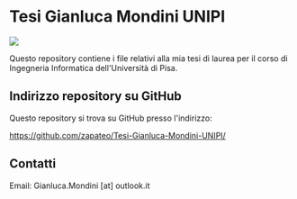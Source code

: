# Tesi Gianluca Mondini UNIPI

![](https://i.ytimg.com/vi/TBE9Bmzeuj4/maxresdefault.jpg)

Questo repository contiene i file relativi alla mia tesi di laurea per il corso di Ingegneria Informatica dell'Università di Pisa.

## Indirizzo repository su GitHub

Questo repository si trova su GitHub presso l'indirizzo:

https://github.com/zapateo/Tesi-Gianluca-Mondini-UNIPI/

## Contatti

Email: Gianluca.Mondini [at] outlook.it
